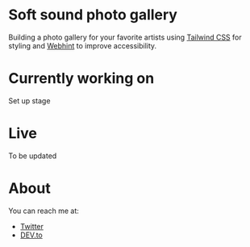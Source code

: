 # Soft sound photo gallery

Building a photo gallery for your favorite artists using [Tailwind CSS](https://tailwindcss.com/) for styling and [Webhint](https://webhint.io/) to improve accessibility.

# Currently working on

Set up stage

# Live

To be updated

# About

You can reach me at:

- [Twitter](https://twitter.com/miss_elliev/)
- [DEV.to](https://dev.to/misselliev)

